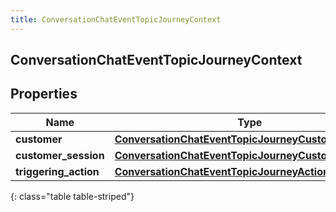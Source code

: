 ```yaml
---
title: ConversationChatEventTopicJourneyContext
---
```

## ConversationChatEventTopicJourneyContext

## Properties

|Name | Type | Description | Notes|
|------------ | ------------- | ------------- | -------------|
| **customer** | [**ConversationChatEventTopicJourneyCustomer**](ConversationChatEventTopicJourneyCustomer.html) |  | [optional] |
| **customer_session** | [**ConversationChatEventTopicJourneyCustomerSession**](ConversationChatEventTopicJourneyCustomerSession.html) |  | [optional] |
| **triggering_action** | [**ConversationChatEventTopicJourneyAction**](ConversationChatEventTopicJourneyAction.html) |  | [optional] |
{: class="table table-striped"}


